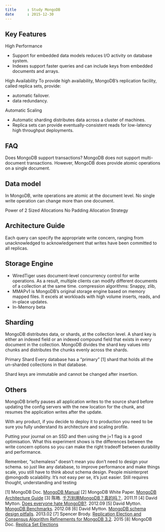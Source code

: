 ```yaml
---
title     : Study MongoDB
date      : 2015-12-30
---
```



## Key Features
High Performance
 - Support for embedded data models reduces I/O activity on database system.
 - Indexes support faster queries and can include keys from embedded documents and arrays.

High Availability
To provide high availability, MongoDB’s replication facility, called replica sets, provide:

  - automatic failover.
  - data redundancy.

Automatic Scaling
  - Automatic sharding distributes data across a cluster of machines.
  - Replica sets can provide eventually-consistent reads for low-latency high throughput deployments.


## FAQ
Does MongoDB support transactions?
MongoDB does not support multi-document transactions. However, MongoDB does provide atomic operations on a single document.


## Data model
In MongoDB, write operations are atomic at the document level.
No single write operation can change more than one document.

Power of 2 Sized Allocations
No Padding Allocation Strategy


## Architecture Guide
Each query can specify the appropriate write concern, ranging from unacknowledged to acknowledgement that writes have been committed to all replicas.


## Storage Engine
  - WiredTiger uses document-level concurrency control for write operations. As a result, multiple clients can modify different documents of a collection at the same time.
    compression algorithms: Snappy, zlib,
  - MMAPv1 is MongoDB’s original storage engine based on memory mapped files. It excels at workloads with high volume inserts, reads, and in-place updates.
  - In-Memory beta

## Sharding
MongoDB distributes data, or shards, at the collection level.
A shard key is either an indexed field or an indexed compound field that exists in every document in the collection. MongoDB divides the shard key values into chunks and distributes the chunks evenly across the shards.

Primary Shard
Every database has a “primary” [1] shard that holds all the un-sharded collections in that database.

Shard keys are immutable and cannot be changed after insertion.


## Others
MongoDB briefly pauses all application writes to the source shard before updating the config servers with the new location for the chunk, and resumes the application writes after the update.

With any product, if you decide to deploy it to production you need to be sure you fully understand its architecture and scaling profile.

Putting your journal on an SSD and then using the j=1 flag is a good optimisation.
What this experiment shows is the differences between the write concern options so you can make the right tradeoff between durability and performance.

Remember, “schemaless” doesn’t mean you don’t need to design your schema.
so just like any database, to improve performance and make things scale, you still have to think about schema design.
People misinterpret @mongodb scalability. It’s not easy per se, it’s just easier. Still requires thought, understanding and testing


[1] MongoDB Doc. [MongoDB Manual](https://docs.mongodb.org/manual/)
[2] MongoDB White Paper. [MongoDB Architecture Guide](http://s3.amazonaws.com/info-mongodb-com/MongoDB_Architecture_Guide.pdf)
[3] 陈皓. [千万别用MongoDB？真的吗？](http://coolshell.cn/articles/5826.html). 2011.11
[4] David Mytton. [Does everyone hate MongoDB?](https://blog.serverdensity.com/does-everyone-hate-mongodb/). 2012.09
[5] David Mytton. [MongoDB Benchmarks](https://blog.serverdensity.com/mongodb-benchmarks/). 2012.08
[6] David Mytton. [MongoDB schema design pitfalls](https://blog.serverdensity.com/mongodb-schema-design-pitfalls/). 2013.02
[7] Spencer Brody. [Replication Election and Consensus Algorithm Refinements for MongoDB 3.2](https://www.mongodb.com/presentations/replication-election-and-consensus-algorithm-refinements-for-mongodb-3-2). 2015
[8] MongoDB Doc. [Replica Set Elections](https://docs.mongodb.org/manual/core/replica-set-elections/)

